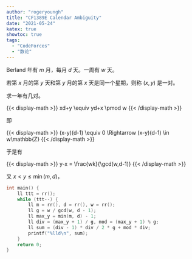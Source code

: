 ```yaml
---
author: "rogeryoungh"
title: "CF1389E Calendar Ambiguity"
date: "2021-05-24"
katex: true
showtoc: true
tags: 
  - "CodeForces"
  - "数论"
---
```


Berland 年有 $m$ 月，每月 $d$ 天。一周有 $w$ 天。

若第 $x$ 月的第 $y$ 天和第 $y$ 月的第 $x$ 天是同一个星期，则称 $(x,y)$ 是一对。

求一年有几对。

{{< display-math >}}
xd+y \equiv yd+x \pmod w
{{< /display-math >}}

即

{{< display-math >}}
(x-y)(d-1) \equiv 0 \Rightarrow (x-y)(d-1) \in w\mathbb{Z}
{{< /display-math >}}

于是有

{{< display-math >}}
y-x = \frac{wk}{\gcd(w,d-1)}
{{< /display-math >}}

又 $x < y \leqslant \min(m,d)$​，

```cpp
int main() {
    ll ttt = rr();
    while (ttt--) {
        ll m = rr(), d = rr(), w = rr();
        ll g = w / gcd(w, d - 1);
        ll max_y = min(m, d) - 1;
        ll div = (max_y + 1) / g, mod = (max_y + 1) % g;
        ll sum = (div - 1) * div / 2 * g + mod * div;
        printf("%lld\n", sum);
    }
    return 0;
}
```
